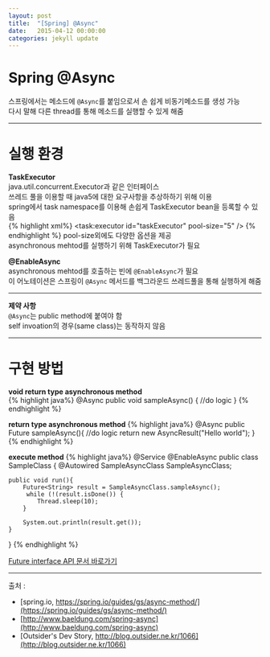 ```yaml
---
layout: post
title:  "[Spring] @Async"
date:   2015-04-12 00:00:00
categories: jekyll update
---
```


# Spring @Async

스프링에서는 메소드에 `@Async`를 붙임으로서 손 쉽게 비동기메소드를 생성 가능  
다시 말해 다른 thread를 통해 메소드를 실행할 수 있게 해줌  

---

# 실행 환경  
**TaskExecutor**  
java.util.concurrent.Executor과 같은 인터페이스  
쓰레드 풀을 이용할 때 java5에 대한 요구사항을 추상하하기 위해 이용  
spring에서 task namespace를 이용해 손쉽게 TaskExecutor bean을 등록할 수 있음  
{% highlight xml%}
<task:executor id="taskExecutor" pool-size="5"  />
{% endhighlight %}
pool-size외에도 다양한 옵션을 제공  
asynchronous mehtod를 실행하기 위해 TaskExecutor가 필요  

**@EnableAsync**  
asynchronous mehtod를 호출하는 빈에 `@EnableAsync`가 필요  
이 어노테이션은 스프링이 `@Async` 메서드를 백그라운드 쓰레드풀을 통해 실행하게 해줌  

---

**제약 사항**  
`@Async`는 public method에 붙여야 함  
self invoation의 경우(same class)는 동작하지 않음

---

# 구현 방법
**void return type asynchronous method**  
{% highlight java%}
@Async
public void sampleAsync() {
	//do logic
}
{% endhighlight %}


**return type asynchronous method**
{% highlight java%}
@Async
public Future<String> sampleAsync(){
	//do logic
	return new AsyncResult<String>("Hello world");
}
{% endhighlight %}


**execute method**
{% highlight java%}
@Service
@EnableAsync
public class SampleClass {
	@Autowired
	SampleAsyncClass SampleAsyncClass;

	public void run(){
		Future<String> result = SampleAsyncClass.sampleAsync();
		 while (!(result.isDone()) {
            Thread.sleep(10); 
        }
  
        System.out.println(result.get());
	}
} 
{% endhighlight %}

[Future interface API 문서 바로가기](http://docs.oracle.com/javase/8/docs/api/java/util/concurrent/Future.html?is-external=true)

---

출처 :
- [spring.io, https://spring.io/guides/gs/async-method/](https://spring.io/guides/gs/async-method/)  
- [http://www.baeldung.com/spring-async](http://www.baeldung.com/spring-async)
- [Outsider's Dev Story, http://blog.outsider.ne.kr/1066](http://blog.outsider.ne.kr/1066)